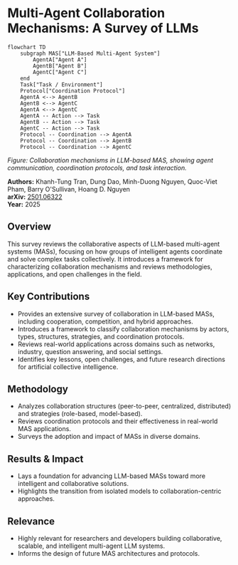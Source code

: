 # Multi-Agent Collaboration Mechanisms: A Survey of LLMs

```mermaid
flowchart TD
    subgraph MAS["LLM-Based Multi-Agent System"]
        AgentA["Agent A"]
        AgentB["Agent B"]
        AgentC["Agent C"]
    end
    Task["Task / Environment"]
    Protocol["Coordination Protocol"]
    AgentA <--> AgentB
    AgentB <--> AgentC
    AgentA <--> AgentC
    AgentA -- Action --> Task
    AgentB -- Action --> Task
    AgentC -- Action --> Task
    Protocol -- Coordination --> AgentA
    Protocol -- Coordination --> AgentB
    Protocol -- Coordination --> AgentC
```

*Figure: Collaboration mechanisms in LLM-based MAS, showing agent communication, coordination protocols, and task interaction.*

**Authors:** Khanh-Tung Tran, Dung Dao, Minh-Duong Nguyen, Quoc-Viet Pham, Barry O'Sullivan, Hoang D. Nguyen  
**arXiv:** [2501.06322](https://arxiv.org/abs/2501.06322)  
**Year:** 2025

## Overview
This survey reviews the collaborative aspects of LLM-based multi-agent systems (MASs), focusing on how groups of intelligent agents coordinate and solve complex tasks collectively. It introduces a framework for characterizing collaboration mechanisms and reviews methodologies, applications, and open challenges in the field.

## Key Contributions
- Provides an extensive survey of collaboration in LLM-based MASs, including cooperation, competition, and hybrid approaches.
- Introduces a framework to classify collaboration mechanisms by actors, types, structures, strategies, and coordination protocols.
- Reviews real-world applications across domains such as networks, industry, question answering, and social settings.
- Identifies key lessons, open challenges, and future research directions for artificial collective intelligence.

## Methodology
- Analyzes collaboration structures (peer-to-peer, centralized, distributed) and strategies (role-based, model-based).
- Reviews coordination protocols and their effectiveness in real-world MAS applications.
- Surveys the adoption and impact of MASs in diverse domains.

## Results & Impact
- Lays a foundation for advancing LLM-based MASs toward more intelligent and collaborative solutions.
- Highlights the transition from isolated models to collaboration-centric approaches.

## Relevance
- Highly relevant for researchers and developers building collaborative, scalable, and intelligent multi-agent LLM systems.
- Informs the design of future MAS architectures and protocols.

